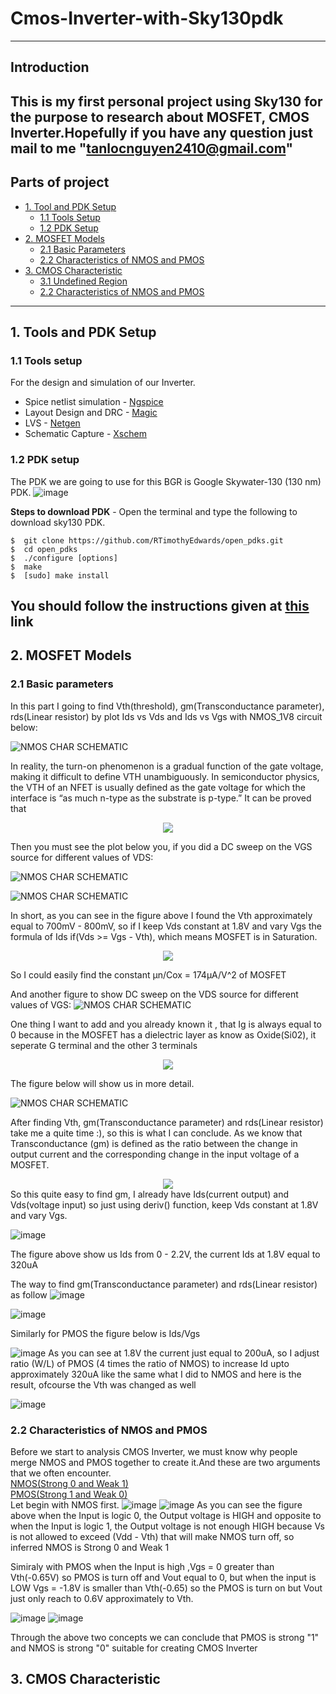 # Cmos-Inverter-with-Sky130pdk
---
## Introduction
This is my first personal project using Sky130 for the purpose to research about MOSFET, CMOS Inverter.Hopefully if you have any question just mail to me "tanlocnguyen2410@gmail.com"
---
## Parts of project
- [1. Tool and PDK Setup](#1-Tools-and-PDK-Setup)
  - [1.1 Tools Setup](#11-Tools-setup)
  - [1.2 PDK Setup](#12-PDK-setup)
- [2. MOSFET Models](#2-MOSFET-Models)
  - [2.1 Basic Parameters](#21-Basic-parameters)
  - [2.2 Characteristics of NMOS and PMOS](#22-Characteristics-of-NMOS-and-PMOS)
- [3. CMOS Characteristic](#3-CMOS-Characteristic)
  - [3.1 Undefined Region](#31-Undefined-Region)
  - [2.2 Characteristics of NMOS and PMOS](#22-Characteristics-of-NMOS-and-PMOS)
---
## 1. Tools and PDK Setup
### 1.1 Tools setup
For the design and simulation of our Inverter.
- Spice netlist simulation - [Ngspice](http://ngspice.sourceforge.net/)
- Layout Design and DRC - [Magic](http://opencircuitdesign.com/magic/)
- LVS - [Netgen](http://opencircuitdesign.com/netgen/)
- Schematic Capture - [Xschem](http://repo.hu/projects/xschem/)

### 1.2 PDK setup
The PDK we are going to use for this BGR is Google Skywater-130 (130 nm) PDK.
![image](https://repository-images.githubusercontent.com/261898494/aad8d100-9079-11ea-8b72-8f2bc8363e36)


**Steps to download PDK** - Open the terminal and type the following to download sky130 PDK.
```
$  git clone https://github.com/RTimothyEdwards/open_pdks.git
$  cd open_pdks
$  ./configure [options]
$  make
$  [sudo] make install
```
**You should follow the instructions given at [this](http://opencircuitdesign.com/open_pdks/index.html) link**
---
## 2. MOSFET Models

 ### 2.1 Basic parameters
 
In this part I going to find Vth(threshold), gm(Transconductance parameter), rds(Linear resistor) by plot Ids vs Vds and Ids vs Vgs with NMOS_1V8 circuit below:

![NMOS CHAR SCHEMATIC](./Images/nfet_circuit.png)

In reality, the turn-on phenomenon is a gradual function of the gate voltage, making it difficult to define VTH unambiguously. In semiconductor physics, the VTH of an NFET is usually defined as the gate voltage for which the interface is “as much n-type as the substrate is p-type.” It can be proved that 

<div align="center">
<img src="/Images/threshold_formula.png">
</div>

Then you must see the plot below you, if you did a DC sweep on the VGS source for different values of VDS:

![NMOS CHAR SCHEMATIC](./Images/Vgs_Vds_plot_nmos.png)

![NMOS CHAR SCHEMATIC](./Images/current_at1.8v.png)

In short, as you can see in the figure above I found the Vth approximately equal to 700mV - 800mV, so if I keep Vds constant at 1.8V and vary Vgs the formula of Ids if(Vds >= Vgs - Vth), which means MOSFET is in Saturation.

<div align="center">
<img src="/Images/formula_finding_Ids.jpeg">
</div>

So I could easily find the constant μn/Cox = 174μA/V^2 of MOSFET

And another figure to show DC sweep on the VDS source for different values of VGS:
![NMOS CHAR SCHEMATIC](./Images/Vds_Vgs_plot_nmos.png)

One thing I want to add and you already known it , that Ig is always equal to 0 because in the MOSFET has a dielectric layer as know as Oxide(Si02), it seperate G terminal and the other 3 terminals

<div align="center">
<img src="/Images/MOSFET_STRUCTURE.png">
</div>

The figure below will show us in more detail.

![NMOS CHAR SCHEMATIC](./Images/Igs_plot_nmos.png)

After finding Vth, gm(Transconductance parameter) and rds(Linear resistor) take me a quite time :), so this is what I can conclude. As we know that Transconductance (gm) is defined as the ratio between the change in output current and the corresponding change in the input voltage of a MOSFET.

<div align="center">
<img src="/Images/gm_formula.png">
</div>
So this quite easy to find gm, I already have Ids(current output) and Vds(voltage input) so just using deriv() function, keep Vds constant at 1.8V and vary Vgs.

![image](./Images/current_at1.8v.png)

The figure above show us Ids from 0 - 2.2V, the current Ids at 1.8V equal to 320uA

The way to find gm(Transconductance parameter) and rds(Linear resistor) as follow
![image](./Images/gm_plot.png)

![image](./Images/rds_plot.png)

Similarly for PMOS the figure below is Ids/Vgs

![image](./Images/pmos_Id_Vgs.png)
As you can see at 1.8V the current just equal to 200uA, so I adjust ratio (W/L) of PMOS (4 times the ratio of NMOS) to increase Id upto approximately 320uA like the same what I did to NMOS and here is the result, ofcourse the Vth was changed as well

![image](./Images/pmos_Id_Vgs_final.png)

 ### 2.2 Characteristics of NMOS and PMOS
Before we start to analysis CMOS Inverter, we must know why people merge NMOS and PMOS together to create it.And these are two arguments that we often encounter.</br>
<ins>NMOS(Strong 0 and Weak 1)</ins></br>
<ins>PMOS(Strong 1 and Weak 0)</ins></br>
Let begin with NMOS first.
![image](./Images/nmos_weak1_strong0.png)
![image](./Images/nmos_weak1_strong0_plot.png)
As you can see the figure above when the Input is logic 0, the Output voltage is HIGH and opposite to when the Input is logic 1, the Output voltage is not enough HIGH because Vs is not allowed to exceed (Vdd - Vth) that will make NMOS turn off, so inferred NMOS is Strong 0 and Weak 1

Simiraly with PMOS when the Input is high ,Vgs = 0 greater than Vth(-0.65V) so PMOS is turn off and Vout equal to 0, but when the input is LOW Vgs = -1.8V is smaller than Vth(-0.65) so the PMOS is turn on but Vout just only reach to 0.6V approximately to Vth.

![image](./Images/pmos_weak0_strong1.png)
![image](./Images/pmos_weak0_strong1_plot.png)

Through the above two concepts we can conclude that PMOS is strong "1" and NMOS is strong "0" suitable for creating CMOS Inverter

## 3. CMOS Characteristic
